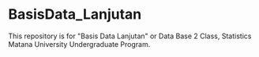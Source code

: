 # BasisData_Lanjutan
This repository is for "Basis Data Lanjutan" or Data Base 2 Class, Statistics Matana University Undergraduate Program. 
